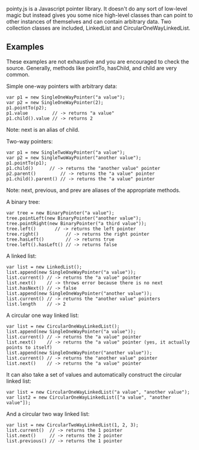 pointy.js is a Javascript pointer library. It doesn't do any sort of low-level magic but instead gives you some nice high-level classes than can point to other instances of themselves and can contain arbitrary data. Two collection classes are included, LinkedList and CircularOneWayLinkedList.

Examples
--------
These examples are not exhaustive and you are encouraged to check the source. Generally, methods like pointTo, hasChild, and child are very common.

Simple one-way pointers with arbitrary data:

    var p1 = new SingleOneWayPointer("a value");
    var p2 = new SingleOneWayPointer(2);
    p1.pointTo(p2);
    p1.value	     // -> returns "a value"
    p1.child().value // -> returns 2
Note: next is an alias of child.

Two-way pointers:

    var p1 = new SingleTwoWayPointer("a value");
    var p2 = new SingleTwoWayPointer("another value");
    p1.pointTo(p1);
    p1.child()		// -> returns the "another value" pointer
    p2.parent()       	// -> returns the "a value" pointer
    p1.child().parent() // -> returns the "a value" pointer
Note: next, previous, and prev are aliases of the appropriate methods.

A binary tree:

    var tree = new BinaryPointer("a value");
    tree.pointLeft(new BinaryPointer("another value");
    tree.pointRight(new BinaryPointer("a third value"));
    tree.left()		  // -> returns the left pointer
    tree.right()       	  // -> returns the right pointer
    tree.hasLeft()     	  // -> returns true
    tree.left().hasLeft() // -> returns false

A linked list:

    var list = new LinkedList();
    list.append(new SingleOneWayPointer("a value"));
    list.current() // -> returns the "a value" pointer
    list.next()    // -> throws error because there is no next
    list.hasNext() // -> false
    list.append(new SingleOneWayPointer("another value"));
    list.current() // -> returns the "another value" pointers
    list.length    // -> 2

A circular one way linked list:

    var list = new CircularOneWayLinkedList();
    list.append(new SingleOneWayPointer("a value"));
    list.current() // -> returns the "a value" pointer
    list.next()	   // -> returns the "a value" pointer (yes, it actually points to itself)
    list.append(new SingleOneWayPointer("another value"));
    list.current() // -> returns the "another value" pointer
    list.next()	   // -> returns the "a value" pointer
    
It can also take a set of values and automatically construct the circular linked list:

    var list = new CircularOneWayLinkedList("a value", "another value");
    var list2 = new CircularOneWayLinkedList(["a value", "another value"]);
    
And a circular two way linked list:

    var list = new CircularTwoWayLinkedList(1, 2, 3);
    list.current()  // -> returns the 1 pointer
    list.next()     // -> returns the 2 pointer
    list.previous() // -> returns the 1 pointer
